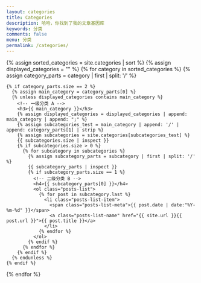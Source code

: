 ```yaml
---
layout: categories
title: Categories
description: 哈哈，你找到了我的文章基因库
keywords: 分类
comments: false
menu: 分类
permalink: /categories/
---
```


<section class="container posts-content">
  {% assign sorted_categories = site.categories | sort %}
  {% assign displayed_categories = "" %}
  {% for category in sorted_categories %}
    {% assign category_parts = category | first | split: '/' %}
    
    {% if category_parts.size == 2 %}
      {% assign main_category = category_parts[0] %}
      {% unless displayed_categories contains main_category %}
        <!-- 一级分类 A -->
        <h3>{{ main_category }}</h3>
        {% assign displayed_categories = displayed_categories | append: main_category | append: ";" %}
        {% assign subcategories_test = main_category | append: '/' | append: category_parts[1] | strip %}
        {% assign subcategories = site.categories[subcategories_test] %}
        {{ subcategories.size | inspect }}
        {% if subcategories.size > 0 %}
          {% for subcategory in subcategories %}
            {% assign subcategory_parts = subcategory | first | split: '/' %}
            {{ subcategory_parts | inspect }}
            {% if subcategory_parts.size == 1 %}
              <!-- 二级分类 B -->
              <h4>{{ subcategory_parts[0] }}</h4>
              <ol class="posts-list">
                {% for post in subcategory.last %}
                  <li class="posts-list-item">
                    <span class="posts-list-meta">{{ post.date | date:"%Y-%m-%d" }}</span>
                    <a class="posts-list-name" href="{{ site.url }}{{ post.url }}">{{ post.title }}</a>
                  </li>
                {% endfor %}
              </ol>
            {% endif %}
          {% endfor %}
        {% endif %}
      {% endunless %}
    {% endif %}
  {% endfor %}
</section>
<!-- /section.content -->
